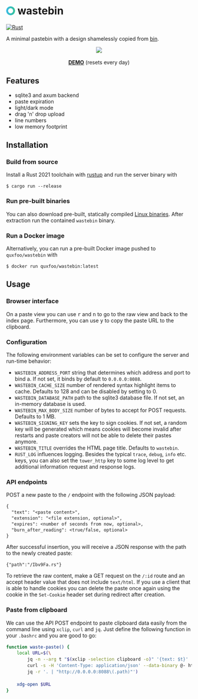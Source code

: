 # <img width="24px" height="24px" style="position: relative; top: 2px;" src="assets/favicon.png"/> wastebin

[![Rust](https://github.com/matze/wastebin/actions/workflows/rust.yml/badge.svg)](https://github.com/matze/wastebin/actions/workflows/rust.yml)

A minimal pastebin with a design shamelessly copied from
[bin](https://github.com/WantGuns/bin).

<p align="center"><img src="https://raw.githubusercontent.com/matze/wastebin/master/assets/screenshot.webp"></p>

<p align="center"><strong><a href="https://bin.bloerg.net">DEMO</a></strong> (resets every day)</p>


## Features

* sqlite3 and axum backend
* paste expiration
* light/dark mode
* drag 'n' drop upload
* line numbers
* low memory footprint


## Installation

### Build from source

Install a Rust 2021 toolchain with [rustup](https://rustup.rs) and run the
server binary with

    $ cargo run --release


### Run pre-built binaries

You can also download pre-built, statically compiled [Linux
binaries](https://github.com/matze/wastebin/releases). After extraction run the
contained `wastebin` binary.


### Run a Docker image

Alternatively, you can run a pre-built Docker image pushed to `quxfoo/wastebin`
with

    $ docker run quxfoo/wastebin:latest


## Usage

### Browser interface

On a paste view you can use <kbd>r</kbd> and <kbd>n</kbd> to go to the raw view
and back to the index page. Furthermore, you can use <kbd>y</kbd> to copy the
paste URL to the clipboard.


### Configuration

The following environment variables can be set to configure the server and
run-time behavior:

* `WASTEBIN_ADDRESS_PORT` string that determines which address and port to bind
  a. If not set, it binds by default to `0.0.0.0:8088`.
* `WASTEBIN_CACHE_SIZE` number of rendered syntax highlight items to cache.
  Defaults to 128 and can be disabled by setting to 0.
* `WASTEBIN_DATABASE_PATH` path to the sqlite3 database file. If not set, an
  in-memory database is used.
* `WASTEBIN_MAX_BODY_SIZE` number of bytes to accept for POST requests. Defaults
  to 1 MB.
* `WASTEBIN_SIGNING_KEY` sets the key to sign cookies. If not set, a random key
  will be generated which means cookies will become invalid after restarts and
  paste creators will not be able to delete their pastes anymore.
* `WASTEBIN_TITLE` overrides the HTML page title. Defaults to `wastebin`.
* `RUST_LOG` influences logging. Besides the typical `trace`, `debug`, `info`
  etc. keys, you can also set the `tower_http` key to some log level to get
  additional information request and response logs.


### API endpoints

POST a new paste to the `/` endpoint with the following JSON payload:

```
{
  "text": "<paste content>",
  "extension": "<file extension, optional>",
  "expires": <number of seconds from now, optional>,
  "burn_after_reading": <true/false, optional>
}
```

After successful insertion, you will receive a JSON response with the path to
the newly created paste:

```
{"path":"/Ibv9Fa.rs"}
```

To retrieve the raw content, make a GET request on the `/:id` route and an
accept header value that does not include `text/html`. If you use a client that
is able to handle cookies you can delete the paste once again using the cookie
in the `Set-Cookie` header set during redirect after creation.


### Paste from clipboard

We can use the API POST endpoint to paste clipboard data easily from the command
line using `xclip`, `curl` and `jq`. Just define the following function in your
`.bashrc` and you are good to go:

```bash
function waste-paste() {
    local URL=$(\
        jq -n --arg t "$(xclip -selection clipboard -o)" '{text: $t}' | \
        curl -s -H 'Content-Type: application/json' --data-binary @- http://0.0.0.0:8088 | \
        jq -r '. | "http://0.0.0.0:8088\(.path)"')

    xdg-open $URL
}
```
